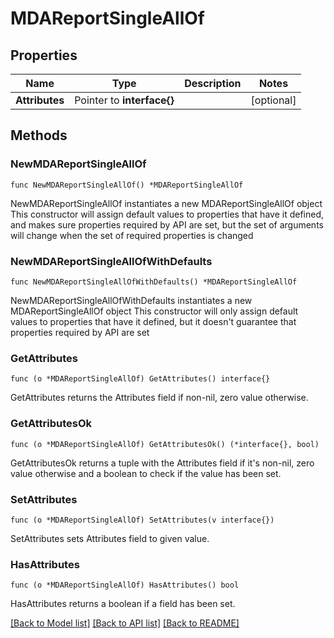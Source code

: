 # MDAReportSingleAllOf

## Properties

Name | Type | Description | Notes
------------ | ------------- | ------------- | -------------
**Attributes** | Pointer to **interface{}** |  | [optional] 

## Methods

### NewMDAReportSingleAllOf

`func NewMDAReportSingleAllOf() *MDAReportSingleAllOf`

NewMDAReportSingleAllOf instantiates a new MDAReportSingleAllOf object
This constructor will assign default values to properties that have it defined,
and makes sure properties required by API are set, but the set of arguments
will change when the set of required properties is changed

### NewMDAReportSingleAllOfWithDefaults

`func NewMDAReportSingleAllOfWithDefaults() *MDAReportSingleAllOf`

NewMDAReportSingleAllOfWithDefaults instantiates a new MDAReportSingleAllOf object
This constructor will only assign default values to properties that have it defined,
but it doesn't guarantee that properties required by API are set

### GetAttributes

`func (o *MDAReportSingleAllOf) GetAttributes() interface{}`

GetAttributes returns the Attributes field if non-nil, zero value otherwise.

### GetAttributesOk

`func (o *MDAReportSingleAllOf) GetAttributesOk() (*interface{}, bool)`

GetAttributesOk returns a tuple with the Attributes field if it's non-nil, zero value otherwise
and a boolean to check if the value has been set.

### SetAttributes

`func (o *MDAReportSingleAllOf) SetAttributes(v interface{})`

SetAttributes sets Attributes field to given value.

### HasAttributes

`func (o *MDAReportSingleAllOf) HasAttributes() bool`

HasAttributes returns a boolean if a field has been set.


[[Back to Model list]](../README.md#documentation-for-models) [[Back to API list]](../README.md#documentation-for-api-endpoints) [[Back to README]](../README.md)


